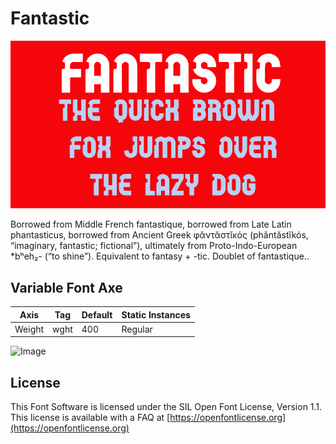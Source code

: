 # Fantastic

![Image](docs/image1.png)

Borrowed from Middle French fantastique, borrowed from Late Latin phantasticus, borrowed from Ancient Greek φᾰντᾰστῐκός (phăntăstĭkós, “imaginary, fantastic; fictional”), ultimately from Proto-Indo-European *bʰeh₂- (“to shine”). Equivalent to fantasy +‎ -tic. Doublet of fantastique..

## Variable Font Axe

Axis | Tag | Default | Static Instances
--- | --- | --- | ---
Weight | wght | 400 | Regular

![Image](docs/image2.png)

## License

This Font Software is licensed under the SIL Open Font License, Version 1.1.
This license is available with a FAQ at [https://openfontlicense.org](https://openfontlicense.org)

